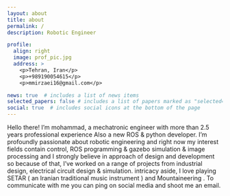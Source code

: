 ```yaml
---
layout: about
title: about
permalink: /
description: Robotic Engineer

profile:
  align: right
  image: prof_pic.jpg
  address: >
    <p>Tehran, Iran</p>
    <p>+989190054615</p>
    <p>mmirzaei16@gmail.com</p>

news: true  # includes a list of news items
selected_papers: false # includes a list of papers marked as "selected={true}"
social: true  # includes social icons at the bottom of the page
---
```


Hello there! I’m mohammad, a mechatronic engineer with more than 2.5 years professional experience 
Also a new ROS & python developer.  I’m profoundly passionate about robotic engineering and right now my interest fields contain control, ROS programming & gazebo simulation & image processing and I strongly believe in approach of design and development so because of that, I’ve worked on a range of projects from industrial design, electrical circuit design & simulation. intricacy aside, I love playing SETAR ( an Iranian traditional music instrument ) and Mountaineering . To communicate with me you can ping on social media and shoot me an email.
